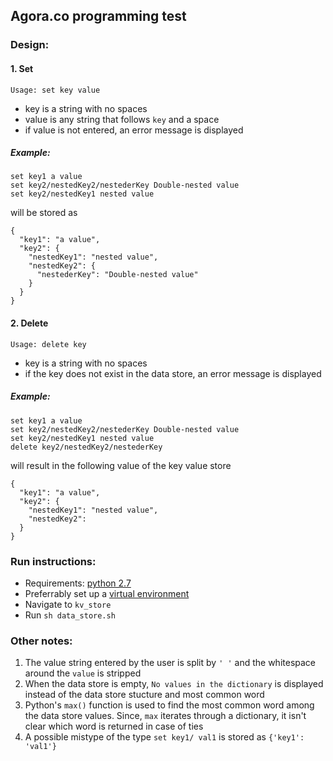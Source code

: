 ## Agora.co programming test

### Design:

#### 1. Set
`Usage: set key value`
  * key is a string with no spaces
  * value is any string that follows `key` and a space
  * if value is not entered, an error message is displayed

##### Example:
```
set key1 a value
set key2/nestedKey2/nestederKey Double-nested value
set key2/nestedKey1 nested value
```
will be stored as 

```
{
  "key1": "a value",
  "key2": {
    "nestedKey1": "nested value",
    "nestedKey2": {
      "nestederKey": "Double-nested value"
    }
  }
}
```

#### 2. Delete
`Usage: delete key`
  * key is a string with no spaces
  * if the key does not exist in the data store, an error message is displayed

##### Example:
```
set key1 a value
set key2/nestedKey2/nestederKey Double-nested value
set key2/nestedKey1 nested value
delete key2/nestedKey2/nestederKey
```
will result in the following value of the key value store

```
{
  "key1": "a value",
  "key2": {
    "nestedKey1": "nested value",
    "nestedKey2":
  }
}
```

### Run instructions:
  * Requirements: [python 2.7](https://www.python.org/download/releases/2.7/)
  * Preferrably set up a [virtual environment](https://virtualenv.pypa.io/en/stable/)
  * Navigate to `kv_store`
  * Run `sh data_store.sh`

### Other notes:
1. The value string entered by the user is split by `' '` and the whitespace around the `value` is stripped
2. When the data store is empty, `No values in the dictionary` is displayed instead of the data store stucture and most common word
3. Python's `max()` function is used to find the most common word among the data store values. Since, `max` iterates through a dictionary, it isn't clear which word is returned in case of ties
4. A possible mistype of the type `set key1/ val1` is stored as `{'key1': 'val1'}`